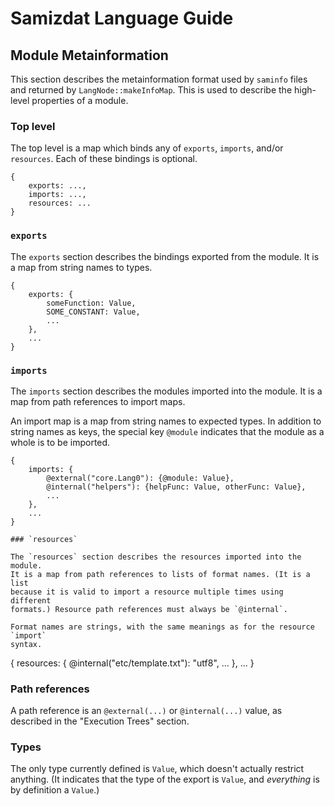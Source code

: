 Samizdat Language Guide
=======================

Module Metainformation
----------------------

This section describes the metainformation format used by `saminfo` files
and returned by `LangNode::makeInfoMap`. This is used to describe the
high-level properties of a module.

### Top level

The top level is a map which binds any of `exports`, `imports`, and/or
`resources`. Each of these bindings is optional.

```
{
    exports: ...,
    imports: ...,
    resources: ...
}
```

### `exports`

The `exports` section describes the bindings exported from the module.
It is a map from string names to types.

```
{
    exports: {
        someFunction: Value,
        SOME_CONSTANT: Value,
        ...
    },
    ...
}
```

### `imports`

The `imports` section describes the modules imported into the module.
It is a map from path references to import maps.

An import map is a map from string names to expected types. In addition to
string names as keys, the special key `@module` indicates that the
module as a whole is to be imported.

```
{
    imports: {
        @external("core.Lang0"): {@module: Value},
        @internal("helpers"): {helpFunc: Value, otherFunc: Value},
        ...
    },
    ...
}

### `resources`

The `resources` section describes the resources imported into the module.
It is a map from path references to lists of format names. (It is a list
because it is valid to import a resource multiple times using different
formats.) Resource path references must always be `@internal`.

Format names are strings, with the same meanings as for the resource `import`
syntax.

```
{
    resources: {
        @internal("etc/template.txt"): "utf8",
        ...
    },
    ...
}

### Path references

A path reference is an `@external(...)` or `@internal(...)` value, as
described in the "Execution Trees" section.

### Types

The only type currently defined is `Value`, which doesn't actually restrict
anything. (It indicates that the type of the export is `Value`, and
*everything* is by definition a `Value`.)
